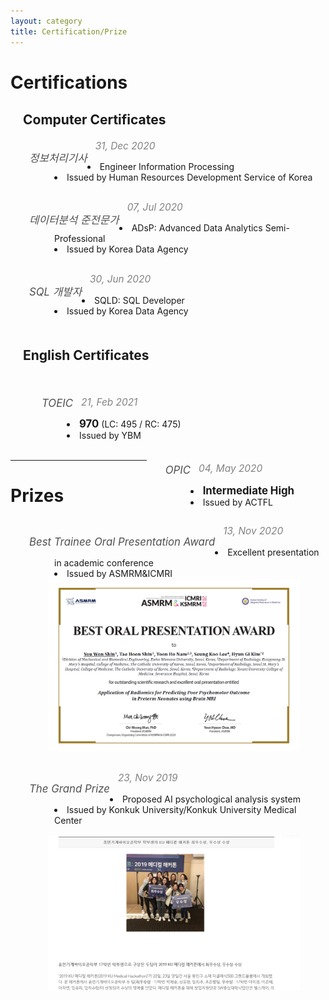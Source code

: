 ```yaml
---
layout: category
title: Certification/Prize
---
```

<h1><b>Certifications</b></h1>

<div style="margin-left:20px;margin-top: 30px"><h2>Computer Certificates</h2></div>

<div style="margin-left: 30px;margin-top: 20px">
	<p style="color:#505152;float:left;font-size:120%;margin-bottom:5px;">
		<i>정보처리기사</i>
	</p>
	<p style="color:#828385;font-size:110%;">
		<i>&nbsp;&nbsp; 31, Dec 2020</i>
	</p>
	<li style="margin-left: 40px">
		Engineer Information Processing</li>
	<li style="margin-left: 40px">
		Issued by Human Resources Development Service of Korea</li>
</div>

<div style="margin-left: 30px;margin-top: 30px">
	<p style="color:#505152;float:left;font-size:120%;margin-bottom:5px;">
		<i>데이터분석 준전문가</i>
	</p>
	<p style="color:#828385;font-size:110%;">
		<i>&nbsp;&nbsp; 07, Jul 2020</i>
	</p>
	<li style="margin-left: 40px">
		ADsP: Advanced Data Analytics Semi-Professional</li>
	<li style="margin-left: 40px">
		Issued by Korea Data Agency</li>
</div>

<div style="margin-left: 30px;margin-top: 30px">
	<p style="color:#505152;float:left;font-size:120%;margin-bottom:5px;">
		<i>SQL 개발자</i>
	</p>
	<p style="color:#828385;font-size:110%;">
		<i>&nbsp;&nbsp; 30, Jun 2020</i>
	</p>
	<li style="margin-left: 40px">
		SQLD: SQL Developer</li>
	<li style="margin-left: 40px">
		Issued by Korea Data Agency</li>
</div>



<div style="margin-left:20px;margin-top: 50px;margin-bottom: 50px"><h2>English Certificates</h2>
	<div style="margin-left: 30px;margin-top: 20px;float: left;">
		<p style="color:#505152;float:left;font-size:120%;margin-bottom:5px;">
			<i>TOEIC</i>
		</p>
		<p style="color:#828385;font-size:110%;">
			<i>&nbsp;&nbsp; 21, Feb 2021</i>
		</p>
		<li style="margin-left: 40px">
			<big><b>970</b></big>&nbsp;(LC: 495 / RC: 475)</li>
		<li style="margin-left: 40px">
			Issued by YBM</li>
	</div>
	<div style="margin-left: 30px;margin-top:20px;float: right;margin-right: 50px">
		<p style="color:#505152;float:left;font-size:120%;margin-bottom:5px;">
			<i>OPIC</i>
		</p>
		<p style="color:#828385;font-size:110%;">
			<i>&nbsp;&nbsp; 04, May 2020</i>
		</p>
		<li style="margin-left: 40px; ">
			<big><b>Intermediate High</b></big></li>
		<li style="margin-left: 40px">
			Issued by ACTFL</li>
	</div>
</div>



<br><br><br><br><br>
<hr color="gray" noshade/>

<h1><b>Prizes</b></h1>

<div style="margin-left: 30px;margin-top:30px">
	<p style="color:#505152;float:left;font-size:120%;margin-bottom:5px;">
		<i>Best Trainee Oral Presentation Award</i>
	</p>
	<p style="color:#828385;font-size:110%;">
		<i>&nbsp;&nbsp; 13, Nov 2020</i>
	</p>
	<li style="margin-left: 40px">
		Excellent presentation in academic conference</li>
	<li style="margin-left: 40px">
		Issued by ASMRM&ICMRI</li>
	<img src="../images/award1.png" alt="Img" style="width:85%;height:85%;margin-left:30px;float:center;">
</div>

<div style="margin-left: 30px;margin-top:30px">
	<p style="color:#505152;float:left;font-size:120%;margin-bottom:5px;">
		<i>The Grand Prize</i>
	</p>
	<p style="color:#828385;font-size:110%;">
		<i>&nbsp;&nbsp; 23, Nov 2019</i>
	</p>
	<li style="margin-left: 40px">
		Proposed AI psychological analysis system</li>
	<li style="margin-left: 40px">
		Issued by Konkuk University/Konkuk University Medical Center</li>
	<img src="../images/award2.png" alt="Img" style="width:85%;height:85%;margin-left:30px;float:center;margin-top: 15px;">
</div>